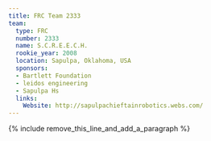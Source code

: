 ```yaml
---
title: FRC Team 2333
team:
  type: FRC
  number: 2333
  name: S.C.R.E.E.C.H.
  rookie_year: 2008
  location: Sapulpa, Oklahoma, USA
  sponsors:
  - Bartlett Foundation
  - leidos engineering
  - Sapulpa Hs
  links:
    Website: http://sapulpachieftainrobotics.webs.com/
---
```


{% include remove_this_line_and_add_a_paragraph %}